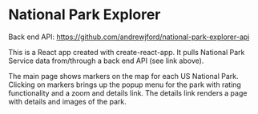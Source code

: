 # National Park Explorer

Back end API: https://github.com/andrewjford/national-park-explorer-api

This is a React app created with create-react-app. It pulls National Park Service data from/through a back end API (see link above).

The main page shows markers on the map for each US National Park. Clicking on markers brings up the popup menu for the park with rating functionality and a zoom and details link. The details link renders a page with details and images of the park.
